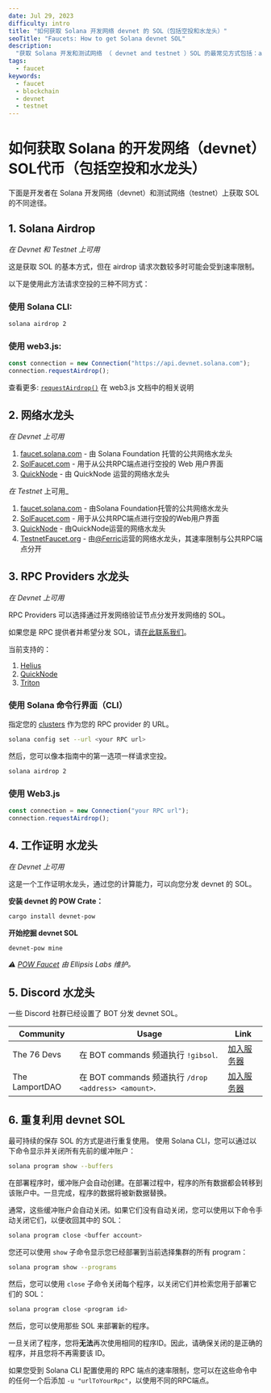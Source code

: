```yaml
---
date: Jul 29, 2023
difficulty: intro
title: "如何获取 Solana 开发网络 devnet 的 SOL（包括空投和水龙头）"
seoTitle: "Faucets: How to get Solana devnet SOL"
description:
  "获取 Solana 开发和测试网络 （ devnet and testnet ）SOL 的最常见方式包括：airdrop、web3.js、POW 水龙头等。"
tags:
  - faucet
keywords:
  - faucet
  - blockchain
  - devnet
  - testnet
---
```


# 如何获取 Solana 的开发网络（devnet）SOL代币（包括空投和水龙头）

下面是开发者在 Solana 开发网络（devnet）和测试网络（testnet）上获取 SOL 的不同途径。

## 1. Solana Airdrop

_在 Devnet 和 Testnet 上可用_

这是获取 SOL 的基本方式，但在 airdrop 请求次数较多时可能会受到速率限制。

以下是使用此方法请求空投的三种不同方式：

### 使用 Solana CLI:

```bash
solana airdrop 2
```

### 使用 web3.js:

```js
const connection = new Connection("https://api.devnet.solana.com");
connection.requestAirdrop();
```

查看更多:
[`requestAirdrop()`](https://solana-labs.github.io/solana-web3.js/classes/Connection.html#requestAirdrop)
在 web3.js 文档中的相关说明

## 2. 网络水龙头

_在 Devnet 上可用_

1. [faucet.solana.com](https://faucet.solana.com) - 由 Solana Foundation 托管的公共网络水龙头
2. [SolFaucet.com](https://solfaucet.com/) - 用于从公共RPC端点进行空投的 Web 用户界面
3. [QuickNode](https://faucet.quicknode.com/solana/devnet) - 由 QuickNode 运营的网络水龙头

_在 Testnet_ 上可用_

1. [faucet.solana.com](https://faucet.solana.com) - 由Solana Foundation托管的公共网络水龙头
2. [SolFaucet.com](https://solfaucet.com/) - 用于从公共RPC端点进行空投的Web用户界面
3. [QuickNode](https://faucet.quicknode.com/solana/testnet) - 由QuickNode运营的网络水龙头
4. [TestnetFaucet.org](https://testnetfaucet.org) - 由[@Ferric](https://twitter.com/ferric)运营的网络水龙头，其速率限制与公共RPC端点分开

## 3. RPC Providers 水龙头

_在 Devnet 上可用_

RPC Providers 可以选择通过开发网络验证节点分发开发网络的 SOL。

<Callout>

如果您是 RPC 提供者并希望分发 SOL，请[在此联系我们](https://c852ena8x5c.typeform.com/to/cUj1iRhS)。

</Callout>

当前支持的：

1. [Helius](https://www.helius.dev/)
2. [QuickNode](https://faucet.quicknode.com/solana/devnet)
3. [Triton](https://triton.one/)

### 使用 Solana 命令行界面（CLI）

指定您的 [clusters](https://docs.solana.com/clusters) 作为您的 RPC provider 的 URL。

```bash
solana config set --url <your RPC url>
```

然后，您可以像本指南中的第一选项一样请求空投。

```bash
solana airdrop 2
```

### 使用 Web3.js

```js
const connection = new Connection("your RPC url");
connection.requestAirdrop();
```

## 4. 工作证明 水龙头

_在 Devnet 上可用_

这是一个工作证明水龙头，通过您的计算能力，可以向您分发 devnet 的 SOL。

**安装 devnet 的 POW Crate：**

```bash
cargo install devnet-pow
```

**开始挖掘 devnet SOL**

```bash
devnet-pow mine
```

_⚠️ [POW Faucet](https://github.com/jarry-xiao/proof-of-work-faucet) 由 Ellipsis Labs 维护。_

## 5. Discord 水龙头

一些 Discord 社群已经设置了 BOT 分发 devnet SOL。

| Community      | Usage                                                       | Link                                         |
| -------------- | ----------------------------------------------------------- | -------------------------------------------- |
| The 76 Devs    | 在 BOT commands 频道执行 `!gibsol`.                  | [加入服务器](https://discord.gg/RrChGyDeRv) |
| The LamportDAO | 在 BOT commands 频道执行 `/drop <address> <amount>`. | [加入服务器](https://discord.gg/JBVrJgtFkq) |

## 6. 重复利用 devnet SOL

最可持续的保存 SOL 的方式是进行重复使用。
使用 Solana CLI，您可以通过以下命令显示并关闭所有先前的缓冲账户：

```bash
solana program show --buffers
```

<Callout title="What's a buffer account?">

在部署程序时，缓冲账户会自动创建。在部署过程中，程序的所有数据都会转移到该账户中。一旦完成，程序的数据将被新数据替换。

</Callout>

通常，这些缓冲账户会自动关闭。如果它们没有自动关闭，您可以使用以下命令手动关闭它们，以便收回其中的 SOL：

```bash
solana program close <buffer account>
```

您还可以使用 `show` 子命令显示您已经部署到当前选择集群的所有 program：

```bash
solana program show --programs
```

然后，您可以使用 `close` 子命令关闭每个程序，以关闭它们并检索您用于部署它们的 SOL：

```bash
solana program close <program id>
```

然后，您可以使用那些 SOL 来部署新的程序。

<Callout type="caution">

一旦关闭了程序，您将**无法**再次使用相同的程序ID。因此，请确保关闭的是正确的程序，并且您将不再需要该 ID。

如果您受到 Solana CLI 配置使用的 RPC 端点的速率限制，您可以在这些命令中的任何一个后添加 `-u "urlToYourRpc"`，以使用不同的RPC端点。

</Callout>
